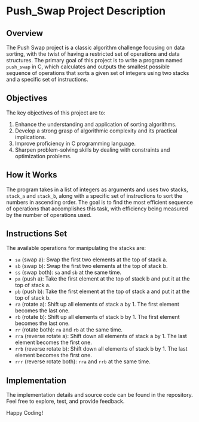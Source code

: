 # Push_Swap Project Description

## Overview
The Push Swap project is a classic algorithm challenge focusing on data sorting, with the twist of having a restricted set of operations and data structures. The primary goal of this project is to write a program named `push_swap` in C, which calculates and outputs the smallest possible sequence of operations that sorts a given set of integers using two stacks and a specific set of instructions.

## Objectives
The key objectives of this project are to:

1. Enhance the understanding and application of sorting algorithms.
2. Develop a strong grasp of algorithmic complexity and its practical implications.
3. Improve proficiency in C programming language.
4. Sharpen problem-solving skills by dealing with constraints and optimization problems.

## How it Works
The program takes in a list of integers as arguments and uses two stacks, `stack_a` and `stack_b`, along with a specific set of instructions to sort the numbers in ascending order. The goal is to find the most efficient sequence of operations that accomplishes this task, with efficiency being measured by the number of operations used.

## Instructions Set
The available operations for manipulating the stacks are:

- `sa` (swap a): Swap the first two elements at the top of stack a.
- `sb` (swap b): Swap the first two elements at the top of stack b.
- `ss` (swap both): `sa` and `sb` at the same time.
- `pa` (push a): Take the first element at the top of stack b and put it at the top of stack a.
- `pb` (push b): Take the first element at the top of stack a and put it at the top of stack b.
- `ra` (rotate a): Shift up all elements of stack a by 1. The first element becomes the last one.
- `rb` (rotate b): Shift up all elements of stack b by 1. The first element becomes the last one.
- `rr` (rotate both): `ra` and `rb` at the same time.
- `rra` (reverse rotate a): Shift down all elements of stack a by 1. The last element becomes the first one.
- `rrb` (reverse rotate b): Shift down all elements of stack b by 1. The last element becomes the first one.
- `rrr` (reverse rotate both): `rra` and `rrb` at the same time.

## Implementation
The implementation details and source code can be found in the repository. Feel free to explore, test, and provide feedback.

Happy Coding!